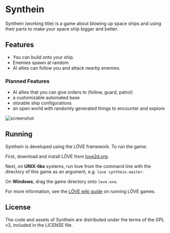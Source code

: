 # Synthein

Synthein (working title) is a game about blowing up space ships and using their parts to make your space ship bigger and better.

## Features

 * You can build onto your ship.
 * Enemies spawn at random.
 * AI allies can follow you and attack nearby enemies.

### Planned Features

 * AI allies that you can give orders to (follow, guard, patrol)
 * a customizable automated base
 * storable ship configurations
 * an open world with randomly generated things to encounter and explore

![screenshot](http://i.imgur.com/b2QnY5A.png)

## Running

Synthein is developed using the LÖVE framework. To run the game:

First, download and install LÖVE from [love2d.org](love2d.org).

Next, on **UNIX-like** systems, run love from the command line with the directory of this game as an argument, e.g. ```love synthein-master```.

On **Windows**, drag the game directory onto ```love.exe```.

For more information, see the [LÖVE wiki guide](https://www.love2d.org/wiki/Getting_Started#Running_Games) on running LÖVE games.

## License

The code and assets of Synthein are distributed under the terms of the GPL v3, included in the LICENSE file.
